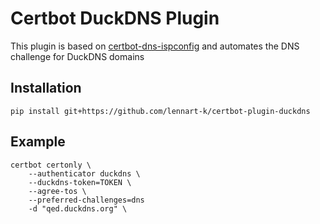 # Certbot DuckDNS Plugin

This plugin is based on [certbot-dns-ispconfig](https://github.com/m42e/certbot-dns-ispconfig) and automates the DNS challenge for DuckDNS domains

## Installation

```
pip install git+https://github.com/lennart-k/certbot-plugin-duckdns
```

## Example

```
certbot certonly \
    --authenticator duckdns \
    --duckdns-token=TOKEN \
    --agree-tos \
    --preferred-challenges=dns
    -d "qed.duckdns.org" \
```

